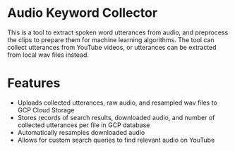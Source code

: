 # Audio Keyword Collector

This is a tool to extract spoken word utterances from audio, and preprocess the clips to prepare them for machine learning algorithms.  The tool can collect utterances from YouTube videos, or utterances can be extracted from local wav files instead.


# Features

* Uploads collected utterances, raw audio, and resampled wav files to GCP Cloud Storage 
* Stores records of search results, downloaded audio, and number of collected utterances per file in GCP database
* Automatically resamples downloaded audio 
* Allows for custom search queries to find relevant audio on YouTube